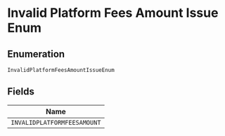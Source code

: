 
# Invalid Platform Fees Amount Issue Enum

## Enumeration

`InvalidPlatformFeesAmountIssueEnum`

## Fields

| Name |
|  --- |
| `INVALIDPLATFORMFEESAMOUNT` |

